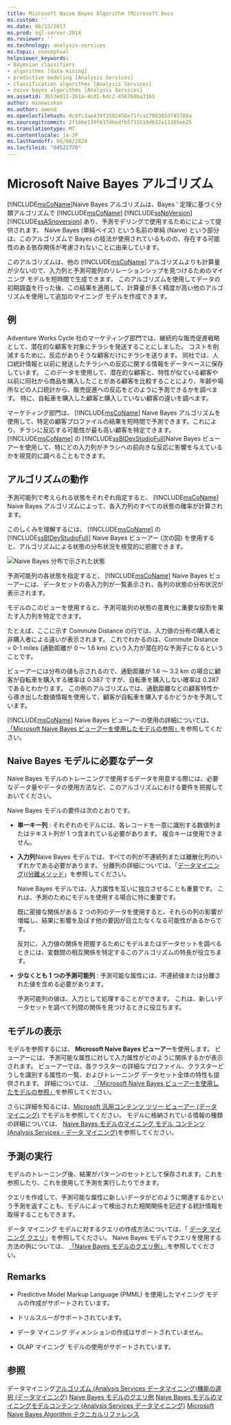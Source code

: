 ```yaml
---
title: Microsoft Naive Bayes Algorithm |Microsoft Docs
ms.custom: ''
ms.date: 06/13/2017
ms.prod: sql-server-2014
ms.reviewer: ''
ms.technology: analysis-services
ms.topic: conceptual
helpviewer_keywords:
- Bayesian classifiers
- algorithms [data mining]
- predictive modeling [Analysis Services]
- classification algorithms [Analysis Services]
- naive bayes algorithms [Analysis Services]
ms.assetid: 3b53e011-3b1a-4cd1-bdc2-456768ba31b5
author: minewiskan
ms.author: owend
ms.openlocfilehash: 0c0fc3ae439f3502458e71fca1700302d745788a
ms.sourcegitcommit: 2f166e139f637d6edfb5731510d632a13205eb25
ms.translationtype: MT
ms.contentlocale: ja-JP
ms.lasthandoff: 06/08/2020
ms.locfileid: "84521778"
---
```

# <a name="microsoft-naive-bayes-algorithm"></a>Microsoft Naive Bayes アルゴリズム
  [!INCLUDE[msCoName](../../includes/msconame-md.md)]Naive Bayes アルゴリズムは、Bayes ' 定理に基づく分類アルゴリズムで [!INCLUDE[msCoName](../../includes/msconame-md.md)] [!INCLUDE[ssNoVersion](../../includes/ssnoversion-md.md)] [!INCLUDE[ssASnoversion](../../includes/ssasnoversion-md.md)] あり、予測モデリングで使用するためにによって提供されます。 Naive Bayes (単純ベイズ) という名前の単純 (Naive) という部分は、このアルゴリズムで Bayes の技法が使用されているものの、存在する可能性のある依存関係が考慮されないことに由来しています。

 このアルゴリズムは、他の [!INCLUDE[msCoName](../../includes/msconame-md.md)] アルゴリズムよりも計算量が少ないので、入力列と予測可能列のリレーションシップを見つけるためのマイニング モデルを短時間で生成できます。 このアルゴリズムを使用してデータの初期調査を行った後、この結果を適用して、計算量が多く精度が高い他のアルゴリズムを使用して追加のマイニング モデルを作成できます。

## <a name="example"></a>例
 Adventure Works Cycle 社のマーケティング部門では、継続的な販売促進戦略として、潜在的な顧客を対象にチラシを発送することにしました。 コストを削減するために、反応がありそうな顧客だけにチラシを送ります。 同社では、人口統計情報と以前に発送したチラシへの反応に関する情報をデータベースに保存しています。 このデータを使用して、潜在的な顧客と、特性が似ている顧客や以前に同社から商品を購入したことがある顧客を比較することにより、年齢や場所などの人口統計から、販売促進への反応をどのように予測できるかを調べます。 特に、自転車を購入した顧客と購入していない顧客の違いを調べます。

 マーケティング部門は、 [!INCLUDE[msCoName](../../includes/msconame-md.md)] Naive Bayes アルゴリズムを使用して、特定の顧客プロファイルの結果を短時間で予測できます。これにより、チラシに反応する可能性が最も高い顧客を特定できます。 [!INCLUDE[msCoName](../../includes/msconame-md.md)] の [!INCLUDE[ssBIDevStudioFull](../../includes/ssbidevstudiofull-md.md)]Naive Bayes ビューアーを使用して、特にどの入力列がチラシへの前向きな反応に影響を与えているかを視覚的に調べることもできます。

## <a name="how-the-algorithm-works"></a>アルゴリズムの動作
 予測可能列で考えられる状態をそれぞれ指定すると、 [!INCLUDE[msCoName](../../includes/msconame-md.md)] Naive Bayes アルゴリズムによって、各入力列のすべての状態の確率が計算されます。

 このしくみを理解するには、 [!INCLUDE[msCoName](../../includes/msconame-md.md)] の [!INCLUDE[ssBIDevStudioFull](../../includes/ssbidevstudiofull-md.md)] Naive Bayes ビューアー (次の図) を使用すると、アルゴリズムによる状態の分布状況を視覚的に把握できます。

 ![Naive Bayes 分布で示された状態](../media/naive-bayes.gif "Naive Bayes 分布で示された状態")

 予測可能列の各状態を指定すると、 [!INCLUDE[msCoName](../../includes/msconame-md.md)] Naive Bayes ビューアーには、データセットの各入力列が一覧表示され、各列の状態の分布状況が表示されます。

 モデルのこのビューを使用すると、予測可能列の状態の差異化に重要な役割を果たす入力列を特定できます。

 たとえば、ここに示す Commute Distance の行では、入力値の分布の購入者と非購入者による違いが表示されます。 これでわかるのは、Commute Distance = 0-1 miles (通勤距離が 0 ～ 1.6 km) という入力が潜在的な予測子になるということです。

 ビューアーには分布の値も示されるので、通勤距離が 1.6 ～ 3.2 km の場合に顧客が自転車を購入する確率は 0.387 ですが、自転車を購入しない確率は 0.287 であるとわかります。 この例のアルゴリズムでは、通勤距離などの顧客特性から導き出した数値情報を使用して、顧客が自転車を購入するかどうかを予測しています。

 [!INCLUDE[msCoName](../../includes/msconame-md.md)] Naive Bayes ビューアーの使用の詳細については、 [「Microsoft Naive Bayes ビューアーを使用したモデルの参照」](browse-a-model-using-the-microsoft-naive-bayes-viewer.md)を参照してください。

## <a name="data-required-for-naive-bayes-models"></a>Naive Bayes モデルに必要なデータ
 Naive Bayes モデルのトレーニングで使用するデータを用意する際には、必要なデータ量やデータの使用方法など、このアルゴリズムにおける要件を把握しておいてください。

 Naive Bayes モデルの要件は次のとおりです。

-   **単一キー列** : それぞれのモデルには、各レコードを一意に識別する数値列またはテキスト列が 1 つ含まれている必要があります。 複合キーは使用できません。

-   **入力列**Naive Bayes モデルでは、すべての列が不連続列または離散化列のいずれかである必要があります。 分離列の詳細については、「[データマイニング&#41;&#40;分離メソッド](discretization-methods-data-mining.md)」を参照してください。

     Naive Bayes モデルでは、入力属性を互いに独立させることも重要です。 これは、予測のためにモデルを使用する場合に特に重要です。

     既に密接な関係がある 2 つの列のデータを使用すると、それらの列の影響が増幅し、結果に影響を及ぼす他の要因が目立たなくなる可能性があるからです。

     反対に、入力値の関係を把握するためにモデルまたはデータセットを調べるときには、変数間の相互関係を特定するこのアルゴリズムの特長が役立ちます。

-   **少なくとも 1 つの予測可能列** : 予測可能な属性には、不連続値または分離された値を含める必要があります。

     予測可能列の値は、入力として処理することができます。 これは、新しいデータセットを調べて列間の関係を見つけるときに役立ちます。

## <a name="viewing-the-model"></a>モデルの表示
 モデルを参照するには、 **Microsoft Naive Bayes ビューアー**を使用します。 ビューアーには、予測可能な属性に対して入力属性がどのように関係するかが表示されます。 ビューアーでは、各クラスターの詳細なプロファイル、クラスターどうしを識別する属性の一覧、およびトレーニング データセット全体の特性も提供されます。 詳細については、 [「Microsoft Naive Bayes ビューアーを使用したモデルの参照」](browse-a-model-using-the-microsoft-naive-bayes-viewer.md)を参照してください。

 さらに詳細を知るには、[Microsoft 汎用コンテンツ ツリー ビューアー (データ マイニング)](../microsoft-generic-content-tree-viewer-data-mining.md) でモデルを参照してください。 モデルに格納されている情報の種類の詳細については、 [Naive Bayes モデルのマイニング モデル コンテンツ (Analysis Services - データ マイニング)](mining-model-content-for-naive-bayes-models-analysis-services-data-mining.md)を参照してください。

## <a name="making-predictions"></a>予測の実行
 モデルのトレーニング後、結果がパターンのセットとして保存されます。これを参照したり、これを使用して予測を実行したりできます。

 クエリを作成して、予測可能な属性に新しいデータがどのように関連するかという予測を返すことも、モデルによって検出された相関関係を記述する統計情報を取得することもできます。

 データ マイニング モデルに対するクエリの作成方法については、「 [データ マイニング クエリ](data-mining-queries.md)」を参照してください。 Naive Bayes モデルでクエリを使用する方法の例については、 [「Naive Bayes モデルのクエリ例」](naive-bayes-model-query-examples.md).を参照してください。

## <a name="remarks"></a>Remarks

-   Predictive Model Markup Language (PMML) を使用したマイニング モデルの作成がサポートされています。

-   ドリルスルーがサポートされています。

-   データ マイニング ディメンションの作成はサポートされていません。

-   OLAP マイニング モデルの使用がサポートされています。

## <a name="see-also"></a>参照
 データマイニング[アルゴリズム &#40;Analysis Services データマイニング&#41;機能の](data-mining-algorithms-analysis-services-data-mining.md)[選択 &#40;データマイニング&#41;](feature-selection-data-mining.md) [Naive Bayes モデルのクエリ例](naive-bayes-model-query-examples.md) [Naive Bayes モデルのマイニングモデルコンテンツ &#40;Analysis Services データマイニング&#41;](mining-model-content-for-naive-bayes-models-analysis-services-data-mining.md) [Microsoft Naive Bayes Algorithm テクニカルリファレンス](microsoft-naive-bayes-algorithm-technical-reference.md)


